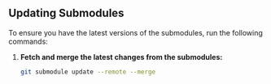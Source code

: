 ## Updating Submodules

To ensure you have the latest versions of the submodules, run the following commands:

1. **Fetch and merge the latest changes from the submodules:**
   ```bash
   git submodule update --remote --merge
